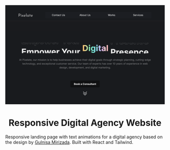 <div align="center">
   <img src="https://raw.githubusercontent.com/j-yue/digital-agency/main/agency.png" alt="Crude UI, React UI Kit with neobrutalist aesthetic.">
</div>

<h1 align="center">Responsive Digital Agency Website</h1>

Responsive landing page with text animations for a digital agency based on the design by [Gulnisa Mirizada](https://www.behance.net/gallery/165753817/Responsive-Digital-Agency-Website-Design-for-4-Devices). Built with React and Tailwind.
